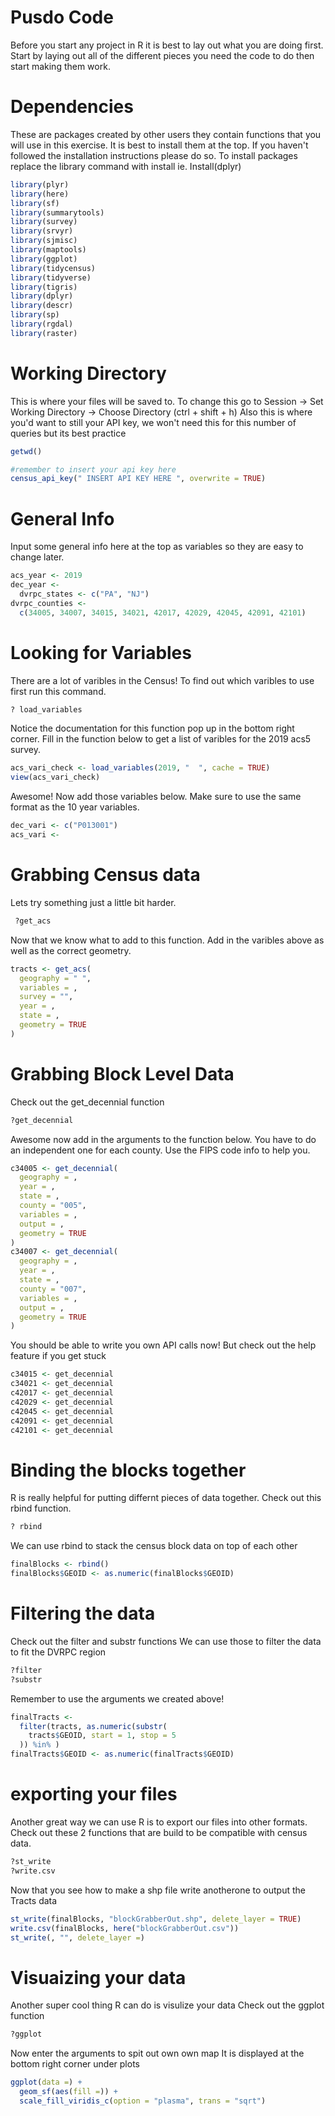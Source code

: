# Pusdo Code
Before you start any project in R it is best to lay out what you are doing first. 
Start by laying out all of the different pieces you need the code to do then start making them work.

# Dependencies
These are packages created by other users they contain functions that you will use in this exercise.
It is best to install them at the top.
If you haven't followed the installation instructions please do so. 
To install packages replace the library command with install ie. Install(dplyr)

```R
library(plyr)
library(here)
library(sf)
library(summarytools)
library(survey)
library(srvyr)
library(sjmisc)
library(maptools)
library(ggplot)
library(tidycensus)
library(tidyverse)
library(tigris)
library(dplyr)
library(descr)
library(sp)
library(rgdal)
library(raster)
```

# Working Directory
This is where your files will be saved to. 
To change this go to Session -> Set Working Directory -> Choose Directory (ctrl + shift + h)
Also this is where you'd want to still your API key, we won't need this for this number of queries but its best practice
```R
getwd()

#remember to insert your api key here
census_api_key(" INSERT API KEY HERE ", overwrite = TRUE)
```

# General Info
Input some general info here at the top as variables so they are easy to change later.
```R
acs_year <- 2019
dec_year <-
  dvrpc_states <- c("PA", "NJ")
dvrpc_counties <-
  c(34005, 34007, 34015, 34021, 42017, 42029, 42045, 42091, 42101)
```

# Looking for Variables
There are a lot of varibles in the Census!
To find out which varibles to use first run this command.
```R
? load_variables
```
Notice the documentation for this function pop up in the bottom right corner.
Fill in the function below to get a list of varibles for the 2019 acs5 survey.
```R
acs_vari_check <- load_variables(2019, "  ", cache = TRUE)
view(acs_vari_check)
```
Awesome! Now add those variables below.
Make sure to use the same format as the 10 year variables.
```R
dec_vari <- c("P013001")
acs_vari <-
```
  
 # Grabbing Census data
 Lets try something just a little bit harder.
 ```R
  ?get_acs
  ```

Now that we know what to add to this function.
Add in the varibles above as well as the correct geometry.
```R  
tracts <- get_acs(
  geography = " ",
  variables = ,
  survey = "",
  year = ,
  state = ,
  geometry = TRUE
)
```

# Grabbing Block Level Data
Check out the get_decennial function 
```R
?get_decennial
```
Awesome now add in the arguments to the function below.
You have to do an independent one for each county.
Use the FIPS code info to help you.

```R
c34005 <- get_decennial(
  geography = ,
  year = ,
  state = ,
  county = "005",
  variables = ,
  output = ,
  geometry = TRUE
)
c34007 <- get_decennial(
  geography = ,
  year = ,
  state = ,
  county = "007",
  variables = ,
  output = ,
  geometry = TRUE
)
```
You should be able to write you own API calls now!
But check out the help feature if you get stuck
```R
c34015 <- get_decennial
c34021 <- get_decennial
c42017 <- get_decennial
c42029 <- get_decennial
c42045 <- get_decennial
c42091 <- get_decennial
c42101 <- get_decennial
```

# Binding the blocks together
R is really helpful for putting differnt pieces of data together.
Check out this rbind function.
```R
? rbind
```
We can use rbind to stack the census block data on top of each other
```R
finalBlocks <- rbind()
finalBlocks$GEOID <- as.numeric(finalBlocks$GEOID)
```

# Filtering the data
Check out the filter and substr functions
We can use those to filter the data to fit the DVRPC region
```R
?filter
?substr
```
Remember to use the arguments we created above!

```R
finalTracts <-
  filter(tracts, as.numeric(substr(
    tracts$GEOID, start = 1, stop = 5
  )) %in% )
finalTracts$GEOID <- as.numeric(finalTracts$GEOID)
```

# exporting your files
Another great way we can use R is to export our files into other formats.
Check out these 2 functions that are build to be compatible with census data.
```R
?st_write
?write.csv
```
Now that you see how to make a shp file write anotherone to output the Tracts data
```R
st_write(finalBlocks, "blockGrabberOut.shp", delete_layer = TRUE)
write.csv(finalBlocks, here("blockGrabberOut.csv"))
st_write(, "", delete_layer =)
```
# Visuaizing your data
Another super cool thing R can do is visulize your data
Check out the ggplot function
```R
?ggplot
```
Now enter the arguments to spit out own own map
It is displayed at the bottom right corner under plots
```R
ggplot(data =) +
  geom_sf(aes(fill =)) +
  scale_fill_viridis_c(option = "plasma", trans = "sqrt")
```

